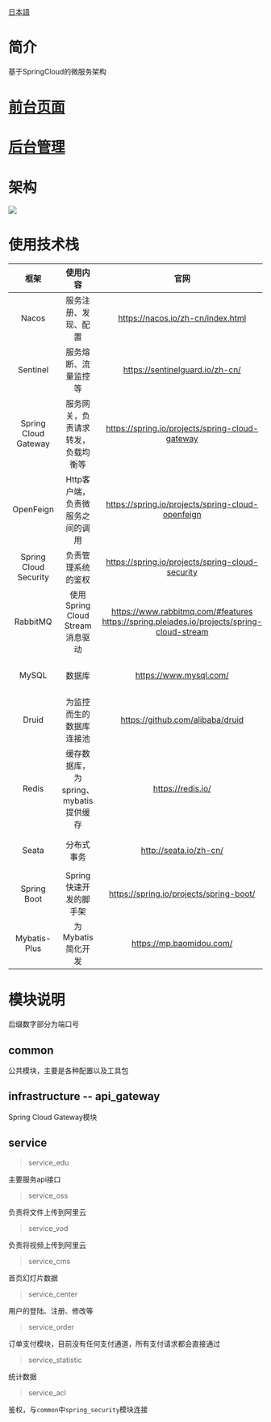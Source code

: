 

[日本語](https://github.com/andochiwa/Online-Education-Backend/blob/master/README_JP.MD)

# 简介

基于SpringCloud的微服务架构

# [前台页面](https://github.com/andochiwa/Online-Education-Frontend-web)

# [后台管理](https://github.com/andochiwa/Online-Education-Frontend-admin)

# 架构

![](https://raw.githubusercontent.com/andochiwa/Online-Education-Backend/master/image/architect.png)

# 使用技术栈

|         框架          |               使用内容                |                             官网                             |       备注        |
| :-------------------: | :-----------------------------------: | :----------------------------------------------------------: | :---------------: |
|         Nacos         |         服务注册、发现、配置          |              https://nacos.io/zh-cn/index.html               |                   |
|       Sentinel        |         服务熔断、流量监控等          |               https://sentinelguard.io/zh-cn/                | 需要到Nacos上配置 |
| Spring Cloud Gateway  |  服务网关，负责请求转发，负载均衡等   |       https://spring.io/projects/spring-cloud-gateway        |                   |
|       OpenFeign       |   Http客户端，负责微服务之间的调用    |      https://spring.io/projects/spring-cloud-openfeign       |                   |
| Spring Cloud Security |          负责管理系统的鉴权           |       https://spring.io/projects/spring-cloud-security       |                   |
|       RabbitMQ        |    使用Spring Cloud Stream消息驱动    | https://www.rabbitmq.com/#features<br />https://spring.pleiades.io/projects/spring-cloud-stream |                   |
|         MySQL         |                数据库                 |                    https://www.mysql.com/                    | 需要到Nacos上配置 |
|         Druid         |       为监控而生的数据库连接池        |               https://github.com/alibaba/druid               | 需要到Nacos上配置 |
|         Redis         | 缓存数据库，为spring、mybatis提供缓存 |                      https://redis.io/                       | 需要到Nacos上配置 |
|         Seata         |              分布式事务               |                    http://seata.io/zh-cn/                    | 需要到Nacos上配置 |
|      Spring Boot      |        Spring快速开发的脚手架         |           https://spring.io/projects/spring-boot/            |                   |
|     Mybatis-Plus      |           为Mybatis简化开发           |                   https://mp.baomidou.com/                   | 需要到Nacos上配置 |

# 模块说明

后缀数字部分为端口号

## common

公共模块，主要是各种配置以及工具包

## infrastructure -- api_gateway

Spring Cloud Gateway模块

## service

> service_edu

主要服务api接口

> service_oss

负责将文件上传到阿里云

> service_vod

负责将视频上传到阿里云

> service_cms

首页幻灯片数据

> service_center

用户的登陆、注册、修改等

> service_order

订单支付模块，目前没有任何支付通道，所有支付请求都会直接通过

> service_statistic

统计数据

> service_acl

鉴权，与`common`中`spring_security`模块连接